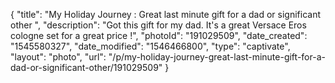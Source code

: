 {
    "title": "My Holiday Journey : Great last minute gift for a dad or significant other ",
    "description": "Got this gift for my dad. It's a great Versace Eros cologne set for a great price !",
    "photoId": "191029509",
    "date_created": "1545580327",
    "date_modified": "1546466800",
    "type": "captivate",
    "layout": "photo",
    "url": "\/p\/my-holiday-journey-great-last-minute-gift-for-a-dad-or-significant-other\/191029509"
}